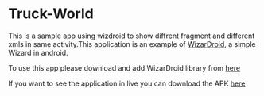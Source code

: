 # Truck-World
This is a sample app using wizdroid to show diffrent fragment and different xmls in same activity.This application is an example of [WizarDroid](https://github.com/Nimrodda/WizarDroid), a simple Wizard in android.

To use this app please download and add WizarDroid library from [here](https://github.com/Nimrodda/WizarDroid) 

If you want to see the application in live you can download the APK [here](https://dl.testfairy.com/download/64TK0D1K68WJTCSM74V3GDSP5MZXKCZZNBB7GHEBS2NDR758J2Y2N2BT3R/Truck_App-testfairy.apk)
